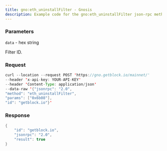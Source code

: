 ```yaml
---
title: gno:eth_uninstallFilter - Gnosis
description: Example code for the gno:eth_uninstallFilter json-rpc method. Сomplete guide on how to use gno:eth_uninstallFilter json-rpc in GetBlock.io Web3 documentation.
---
```


### Parameters


`data` - hex string

Filter ID.

### Request

``` java
curl --location --request POST 'https://gno.getblock.io/mainnet/' 
--header 'x-api-key: YOUR-API-KEY' 
--header 'Content-Type: application/json' 
--data-raw '{"jsonrpc": "2.0",
"method": "eth_uninstallFilter",
"params": ["0x6b08"],
"id": "getblock.io"}'
```

###  Response

``` java
{
    "id": "getblock.io",
    "jsonrpc": "2.0",
    "result": true
}
```

